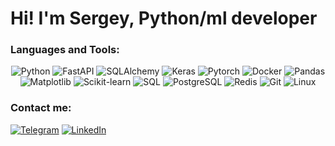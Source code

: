 # Hi! I'm Sergey, Python/ml developer

### Languages and Tools:
<div align="center">

![Python](https://img.shields.io/badge/-Python-090909)
![FastAPI](https://img.shields.io/badge/-FastAPI-090909)
![SQLAlchemy](https://img.shields.io/badge/-SQLAlchemy-090909)
![Keras](https://img.shields.io/badge/-Keras-090909)
![Pytorch](https://img.shields.io/badge/-Pytorch-090909)
![Docker](https://img.shields.io/badge/-Docker-090909)
![Pandas](https://img.shields.io/badge/-Pandas-090909)
![Matplotlib](https://img.shields.io/badge/-Matplotlib-090909)
![Scikit-learn](https://img.shields.io/badge/-Scikitlearn-090909)
![SQL](https://img.shields.io/badge/-SQL-090909)
![PostgreSQL](https://img.shields.io/badge/-PostgreSQL-090909)
![Redis](https://img.shields.io/badge/-Redis-090909)
![Git](https://img.shields.io/badge/-Git-090909)
![Linux](https://img.shields.io/badge/-Linux-090909)

</div>

### Contact me:
[![Telegram](https://img.shields.io/badge/-Telegram-090909?style=for-the-badge&logo=telegram&logoColor=27A0D9)](https://t.me/Sergey_Patrushev)
[![LinkedIn](https://img.shields.io/badge/-LinkedIn-090909?style=for-the-badge&logo=linkedin&logoColor=007BB6)](https://www.linkedin.com/in/isergeypatrushev/)
